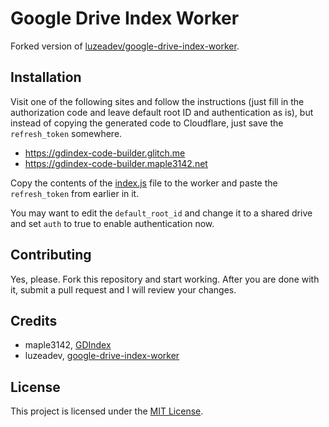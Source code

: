 # Google Drive Index Worker
Forked version of [luzeadev/google-drive-index-worker](https://github.com/luzeadev/google-drive-index-worker).

## Installation
Visit one of the following sites and follow the instructions (just fill in the authorization code and leave default root ID and authentication as is), but instead of copying the generated code to Cloudflare, just save the `refresh_token` somewhere.

- https://gdindex-code-builder.glitch.me
- https://gdindex-code-builder.maple3142.net

Copy the contents of the [index.js](index.js) file to the worker and paste the `refresh_token` from earlier in it.

You may want to edit the `default_root_id` and change it to a shared drive and set `auth` to true to enable authentication now.

## Contributing
Yes, please. Fork this repository and start working. After you are done with it, submit a pull request and I will review your changes.

## Credits
- maple3142, [GDIndex](https://github.com/maple3142/GDIndex)
- luzeadev, [google-drive-index-worker](https://github.com/luzeadev/google-drive-index-worker)

## License
This project is licensed under the [MIT License](LICENSE).
